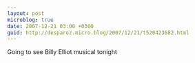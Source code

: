 ```yaml
---
layout: post
microblog: true
date: 2007-12-21 03:00 +0300
guid: http://desparoz.micro.blog/2007/12/21/t520423682.html
---
```

Going to see Billy Elliot musical tonight
